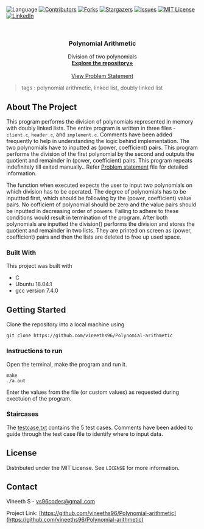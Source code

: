  ![Language](https://img.shields.io/badge/language-C-blue) [![Contributors][contributors-shield]][contributors-url] [![Forks][forks-shield]][forks-url] [![Stargazers][stars-shield]][stars-url] [![Issues][issues-shield]][issues-url] [![MIT License][license-shield]][license-url] [![LinkedIn][linkedin-shield]][linkedin-url]

<!-- PROJECT LOGO -->
<br />

<p align="center">
  <h3 align="center">Polynomial Arithmetic</h3>
  <p align="center">
    Division of two polynomials 
    <br />
    <a href=https://github.com/vineeths96/Polynomial-arithmetic><strong>Explore the repository»</strong></a>
    <br />
    <br />
    <a href=https://github.com/vineeths96/Polynomial-arithmetic/blob/master/Problem%20Statement.pdf>View Problem Statement</a>
    </p>





</p>

> tags : polynomial arithmetic, linked list, doubly linked list



<!-- ABOUT THE PROJECT -->

## About The Project

This program performs the division of polynomials represented in memory with doubly linked lists. The entire program is written in three files - `client.c`, `header.c`, and `implement.c`. Comments have been added frequently to help in understanding the logic behind implementation. The two polynomials have to inputted as (power, coefficient) pairs. This program performs the division of the first polynomial by the second and outputs the quotient and remainder in (power, coefficient) pairs. This program repeats indefinitely till exited manually.. Refer [Problem statement](./Problem%20Statement.pdf) file for detailed information.

The function when executed expects the user to input two polynomials on which division has to be operated. The degree of polynomials has to be inputtted first, which should be following by the (power, coefficient) value pairs. No cofficient of polynomial should be zero and the value pairs should be inputted in decreasing order of powers. Failing to adhere to these conditions would result in termination of the program. After both polynomials are inputted the division() performs the division and stores the quotient and remainder in two lists. They are printed on screen as (power, coefficient) pairs and then the lists are deleted to free up used space. 

### Built With
This project was built with 

* C
* Ubuntu 18.04.1 
* gcc version 7.4.0



<!-- GETTING STARTED -->

## Getting Started

Clone the repository into a local machine using

```shell
git clone https://github.com/vineeths96/Polynomial-arithmetic
```

### Instructions to run

Open the terminal, make the program and run it. 

```shell
make
./a.out
```

Enter the values from the file (or custom values) as requested during exectuion of the program.

### Staircases

The [testcase.txt](./testcase.txt) contains the 5 test cases. Comments have been added to guide through the test case file to identify where to input data.



<!-- LICENSE -->

## License

Distributed under the MIT License. See `LICENSE` for more information.



<!-- CONTACT -->
## Contact

Vineeth S - vs96codes@gmail.com

Project Link: [https://github.com/vineeths96/Polynomial-arithmetic](https://github.com/vineeths96/Polynomial-arithmetic)




<!-- MARKDOWN LINKS & IMAGES -->
<!-- https://www.markdownguide.org/basic-syntax/#reference-style-links -->

[contributors-shield]: https://img.shields.io/github/contributors/vineeths96/Polynomial-arithmetic.svg?style=flat-square
[contributors-url]: https://github.com/vineeths96/Polynomial-arithmetic/graphs/contributors
[forks-shield]: https://img.shields.io/github/forks/vineeths96/Polynomial-arithmetic.svg?style=flat-square
[forks-url]: https://github.com/vineeths96/Polynomial-arithmetic/network/members
[stars-shield]: https://img.shields.io/github/stars/vineeths96/Polynomial-arithmetic.svg?style=flat-square
[stars-url]: https://github.com/vineeths96/Polynomial-arithmetic/stargazers
[issues-shield]: https://img.shields.io/github/issues/vineeths96/Polynomial-arithmetic.svg?style=flat-square
[issues-url]: https://github.com/vineeths96/Polynomial-arithmetic/issues
[license-shield]: https://img.shields.io/badge/License-MIT-yellow.svg
[license-url]: https://github.com/vineeths96/Polynomial-arithmetic/blob/master/LICENSE
[linkedin-shield]: https://img.shields.io/badge/-LinkedIn-black.svg?style=flat-square&logo=linkedin&colorB=555
[linkedin-url]: https://linkedin.com/in/vineeths

